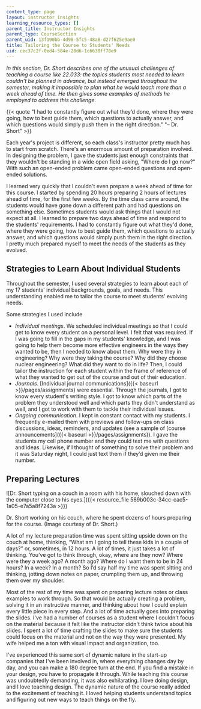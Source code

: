 ```yaml
---
content_type: page
layout: instructor_insights
learning_resource_types: []
parent_title: Instructor Insights
parent_type: CourseSection
parent_uid: 13f190bb-4d98-5fc5-48a8-d27f625e9ae0
title: Tailoring the Course to Students' Needs
uid: cec37c2f-0ed4-584e-28d6-1c6630ff78e9
---
```


_In this section, Dr. Short describes one of the unusual challenges of teaching a course like 22.033: the topics students most needed to learn couldn't be planned in advance, but instead emerged throughout the semester, making it impossible to plan what he would teach more than a week ahead of time. He then gives some examples of methods he employed to address this challenge._

{{< quote "I had to constantly figure out what they’d done, where they were going, how to best guide them, which questions to actually answer, and which questions would simply push them in the right direction." "– Dr. Short" >}}

Each year's project is different, so each class's instructor pretty much has to start from scratch. There's an enormous amount of preparation involved. In designing the problem, I gave the students just enough constraints that they wouldn't be standing in a wide open field asking, "Where do I go now?" With such an open-ended problem came open-ended questions and open-ended solutions.

I learned very quickly that I couldn't even prepare a week ahead of time for this course. I started by spending 20 hours preparing 2 hours of lectures ahead of time, for the first few weeks. By the time class came around, the students would have gone down a different path and had questions on something else. Sometimes students would ask things that I would not expect at all. I learned to prepare two days ahead of time and respond to the students' requirements. I had to constantly figure out what they'd done, where they were going, how to best guide them, which questions to actually answer, and which questions would simply push them in the right direction. I pretty much prepared myself to meet the needs of the students as they evolved.

Strategies to Learn About Individual Students
---------------------------------------------

Throughout the semester, I used several strategies to learn about each of my 17 students' individual backgrounds, goals, and needs. This understanding enabled me to tailor the course to meet students' evolving needs.

Some strategies I used include

*   _Individual meetings_. We scheduled individual meetings so that I could get to know every student on a personal level. I felt that was required. If I was going to fill in the gaps in my students' knowledge, and I was going to help them become more effective engineers in the ways they wanted to be, then I needed to know about them. Why were they in engineering? Why were they taking the course? Why did they choose nuclear engineering? What did they want to do in life? Then, I could tailor the instruction for each student within the frame of reference of what they wanted to get out of the course and out of their education.
*   _Journals_. [Individual journal communications]({{< baseurl >}}/pages/assignments) were essential. Through the journals, I got to know every student's writing style. I got to know which parts of the problem they understood well and which parts they didn't understand as well, and I got to work with them to tackle their individual issues.
*   _Ongoing communication_. I kept in constant contact with my students. I frequently e-mailed them with previews and follow-ups on class discussions, ideas, reminders, and updates (see a sample of [course announcements]({{< baseurl >}}/pages/assignments)). I gave the students my cell phone number and they could text me with questions and ideas. Likewise, if I thought of something to solve their problem and it was Saturday night, I could just text them if they’d given me their number.

Preparing Lectures
------------------

![Dr. Short typing on a couch in a room with his home, slouched down with the computer close to his eyes.]({{< resource_file 589b003c-34cc-cac5-1a05-e7a5a8f7243a >}})

Dr. Short working on his couch, where he spent dozens of hours preparing for the course. (Image courtesy of Dr. Short.)

A lot of my lecture preparation time was spent sitting upside down on the couch at home, thinking, “What am I going to tell these kids in a couple of days?” or, sometimes, in 12 hours. A lot of times, it just takes a lot of thinking. You’ve got to think through, okay, where are they now? Where were they a week ago? A month ago? Where do I want them to be in 24 hours? In a week? In a month? So I’d say half my time was spent sitting and thinking, jotting down notes on paper, crumpling them up, and throwing them over my shoulder.

Most of the rest of my time was spent on preparing lecture notes or class examples to work through. So that would be actually creating a problem, solving it in an instructive manner, and thinking about how I could explain every little piece in every step. And a lot of time actually goes into preparing the slides. I've had a number of courses as a student where I couldn't focus on the material because it felt like the instructor didn't think twice about his slides. I spent a lot of time crafting the slides to make sure the students could focus on the material and not on the way they were presented. My wife helped me a ton with visual impact and organization, too.

I've experienced this same sort of dynamic nature in the start-up companies that I've been involved in, where everything changes day by day, and you can make a 180 degree turn at the end. If you find a mistake in your design, you have to propagate it through. While teaching this course was undoubtedly demanding, it was also exhilarating. I love doing design, and I love teaching design. The dynamic nature of the course really added to the excitement of teaching it. I loved helping students understand topics and figuring out new ways to teach things on the fly.
